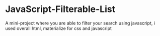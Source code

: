 # JavaScript-Filterable-List
A mini-project where you are able to filter your search using javascript, i used overall html, materialize for css and javascript
